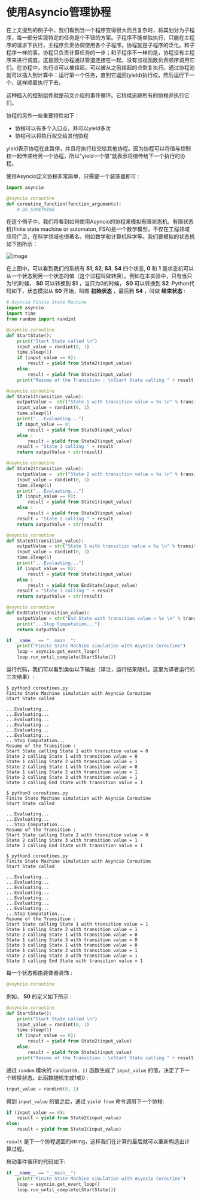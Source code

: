 # 使用Asyncio管理协程

在上文提到的例子中，我们看到当一个程序变得很大而且复杂时，将其划分为子程序，每一部分实现特定的任务是个不错的方案。子程序不能单独执行，只能在主程序的请求下执行，主程序负责协调使用各个子程序。协程就是子程序的泛化。和子程序一样的事，协程只负责计算任务的一步；和子程序不一样的是，协程没有主程序来进行调度。这是因为协程通过管道连接在一起，没有监视函数负责顺序调用它们。在协程中，执行点可以被挂起，可以被从之前挂起的点恢复执行。通过协程池就可以插入到计算中：运行第一个任务，直到它返回(yield)执行权，然后运行下一个，这样顺着执行下去。

这种插入的控制组件就是前文介绍的事件循环。它持续追踪所有的协程并执行它们。

协程的另外一些重要特性如下：

-   协程可以有多个入口点，并可以yield多次
-   协程可以将执行权交给其他协程

yield表示协程在此暂停，并且将执行权交给其他协程。因为协程可以将值与控制权一起传递给另一个协程，所以"yield一个值"就表示将值传给下一个执行的协程。

使用Asyncio定义协程非常简单，只需要一个装饰器即可 :

```python
import asyncio

@asyncio.coroutine
def coroutine_function(function_arguments):
    # DO_SOMETHING
```

在这个例子中，我们将看到如何使用Asyncio的协程来模拟有限状态机。有限状态机(finite state machine or automaton, FSA)是一个数学模型，不仅在工程领域应用广泛，在科学领域也很著名，例如数学和计算机科学等。我们要模拟的状态机如下图所示：

![image](https://i.loli.net/2021/06/01/BckNI9ewEFilDVq.png)

在上图中，可以看到我们的系统有 **S1**, **S2**, **S3**, **S4** 四个状态, **0** 和 **1** 是状态机可以从一个状态到另一个状态的值（这个过程叫做转换）。例如在本实验中，只有当只为1的时候， **S0** 可以转换到 **S1** ，当只为0的时候， **S0** 可以转换到 **S2** .Python代码如下，状态模拟从 **S0** 开始，叫做 **初始状态** ，最后到 **S4** ，叫做 **结束状态** :

```python
# Asyncio Finite State Machine
import asyncio
import time
from random import randint
```


```python
@asyncio.coroutine
def StartState():
    print("Start State called \n")
    input_value = randint(0, 1)
    time.sleep(1)
    if (input_value == 0):
        result = yield from State2(input_value)
    else:
        result = yield from State1(input_value)
    print("Resume of the Transition : \nStart State calling " + result)

@asyncio.coroutine
def State1(transition_value):
    outputValue =  str("State 1 with transition value = %s \n" % transition_value)
    input_value = randint(0, 1)
    time.sleep(1)
    print("...Evaluating...")
    if input_value == 0:
        result = yield from State3(input_value)
    else :
        result = yield from State2(input_value)
    result = "State 1 calling " + result
    return outputValue + str(result)

@asyncio.coroutine
def State2(transition_value):
    outputValue =  str("State 2 with transition value = %s \n" % transition_value)
    input_value = randint(0, 1)
    time.sleep(1)
    print("...Evaluating...")
    if (input_value == 0):
        result = yield from State1(input_value)
    else :
        result = yield from State3(input_value)
    result = "State 2 calling " + result
    return outputValue + str(result)

@asyncio.coroutine
def State3(transition_value):
    outputValue = str("State 3 with transition value = %s \n" % transition_value)
    input_value = randint(0, 1)
    time.sleep(1)
    print("...Evaluating...")
    if (input_value == 0):
        result = yield from State1(input_value)
    else :
        result = yield from EndState(input_value)
    result = "State 3 calling " + result
    return outputValue + str(result)

@asyncio.coroutine
def EndState(transition_value):
    outputValue = str("End State with transition value = %s \n" % transition_value)
    print("...Stop Computation...")
    return outputValue

if __name__ == "__main__":
    print("Finite State Machine simulation with Asyncio Coroutine")
    loop = asyncio.get_event_loop()
    loop.run_until_complete(StartState())
```

运行代码，我们可以看到类似以下输出（译注，运行结果随机，这里为译者运行的三次结果）:

    $ python3 coroutines.py
    Finite State Machine simulation with Asyncio Coroutine
    Start State called
    
    ...Evaluating...
    ...Evaluating...
    ...Evaluating...
    ...Evaluating...
    ...Evaluating...
    ...Evaluating...
    ...Stop Computation...
    Resume of the Transition :
    Start State calling State 2 with transition value = 0
    State 2 calling State 1 with transition value = 0
    State 1 calling State 2 with transition value = 1
    State 2 calling State 1 with transition value = 0
    State 1 calling State 2 with transition value = 1
    State 2 calling State 3 with transition value = 1
    State 3 calling End State with transition value = 1
    
    $ python3 coroutines.py
    Finite State Machine simulation with Asyncio Coroutine
    Start State called
    
    ...Evaluating...
    ...Evaluating...
    ...Stop Computation...
    Resume of the Transition :
    Start State calling State 2 with transition value = 0
    State 2 calling State 3 with transition value = 1
    State 3 calling End State with transition value = 1
    
    $ python3 coroutines.py
    Finite State Machine simulation with Asyncio Coroutine
    Start State called
    
    ...Evaluating...
    ...Evaluating...
    ...Evaluating...
    ...Evaluating...
    ...Evaluating...
    ...Evaluating...
    ...Evaluating...
    ...Stop Computation...
    Resume of the Transition :
    Start State calling State 1 with transition value = 1
    State 1 calling State 2 with transition value = 1
    State 2 calling State 1 with transition value = 0
    State 1 calling State 3 with transition value = 0
    State 3 calling State 1 with transition value = 0
    State 1 calling State 2 with transition value = 1
    State 2 calling State 3 with transition value = 1
    State 3 calling End State with transition value = 1 

每一个状态都由装饰器装饰 :

```python
@asyncio.coroutine
```

例如， **S0** 的定义如下所示 :

```python
@asyncio.coroutine
def StartState():
    print("Start State called \n")
    input_value = randint(0, 1)
    time.sleep(1)
    if (input_value == 0):
        result = yield from State2(input_value)
    else:
        result = yield from State1(input_value)
    print("Resume of the Transition : \nStart State calling " + result)
```

通过 `random` 模块的 `randint(0, 1)` 函数生成了 `input_value` 的值，决定了下一个转换状态。此函数随机生成1或0 :

```python
input_value = randint(0, 1)
```

得到 `input_value` 的值之后，通过 `yield from` 命令调用下一个协程:

```python
if (input_value == 0):
    result = yield from State2(input_value)
else:
    result = yield from State1(input_value)
```

`result` 是下一个协程返回的string，这样我们在计算的最后就可以重新构造出计算过程。

启动事件循环的代码如下:

```python
if __name__ == "__main__":
    print("Finite State Machine simulation with Asyncio Coroutine")
    loop = asyncio.get_event_loop()
    loop.run_until_complete(StartState())
```
